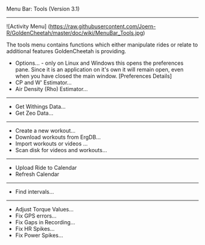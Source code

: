 Menu Bar: Tools (Version 3.1)
***

![Activity Menu] (https://raw.githubusercontent.com/Joern-R/GoldenCheetah/master/doc/wiki/MenuBar_Tools.jpg)

The tools menu contains functions which either manipulate rides or relate to additional features GoldenCheetah is providing.

* Options... - only on Linux and Windows this opens the preferences pane. Since it is an application on it's own it will remain open, even when you have closed the main window. [Preferences Details]
* CP and W' Estimator...
* Air Density (Rho) Estimator...

***

* Get Withings Data...
* Get Zeo Data...

***

* Create a new workout...
* Download workouts from ErgDB...
* Import workouts or videos ...
* Scan disk for videos and workouts...

***

* Upload Ride to Calendar
* Refresh Calendar

***

* Find intervals...

***

* Adjust Torque Values...
* Fix GPS errors...
* Fix Gaps in Recording...
* Fix HR Spikes...
* Fix Power Spikes...


